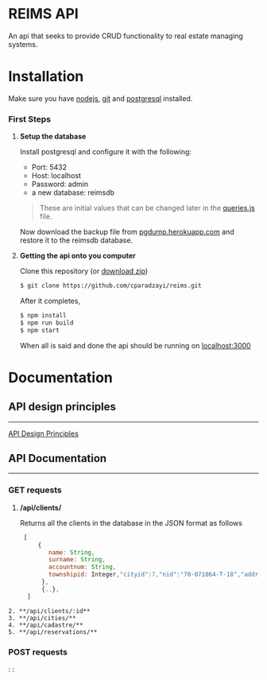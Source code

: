 # REIMS API

An api that seeks to provide CRUD functionality to real estate managing systems.

Installation
===================

Make sure you have [nodejs](https://nodejs.org), [git](https://git-scm.com) and [postgresql](https://postgresql.org) installed.

### First Steps

1. **Setup the database**

    Install postgresql and configure it with the following:
      * Port: 5432
      * Host: localhost
      * Password: admin
      * a new database: reimsdb

    > These are initial values that can be changed later in the [queries.js](https://github.com/cparadzayi/reims/blob/master/queries.js) file.

    Now download the backup file from [pgdump.herokuapp.com](http://pgdump.herokuapp.com) and restore it to the reimsdb database.

2. **Getting the api onto you computer**

    Clone this repository (or [download zip](https://github.com/cparadzayi/reims/archive/master.zip))
    ```bash
    $ git clone https://github.com/cparadzayi/reims.git
    ```
    After it completes,

    ```bash
    $ npm install
    $ npm run build
    $ npm start
    ```
    When all is said and done the api should be running on [localhost:3000](http://localhost:3000)

Documentation
=============
## API design principles
---
[API Design Principles](./Documentation/API-Design-Principles.md)

## API Documentation
---

### GET requests

   1. **/api/clients/**

        Returns all the clients in the database in the JSON format as follows

        ```javascript
         [
             {
                name: String,
                surname: String,
                accountnum: String,
                townshipid: Integer,"cityid":7,"nid":"70-071864-T-18","address":"6322 Southview"
              },
              {..},
          ]
        ```

    2. **/api/clients/:id**
    3. **/api/cities/**
    4. **/api/cadastre/**
    5. **/api/reservations/**

### POST requests

:
:
